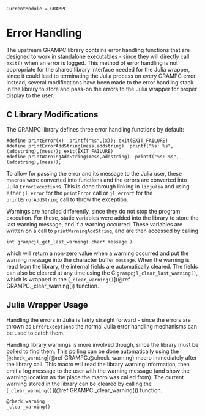```@meta
CurrentModule = GRAMPC
```

# Error Handling

The upstream GRAMPC library contains error handling functions that are designed to work in standalone executables - since they will directly call `exit()` when an error is logged.
This method of error handling is not appropriate for the shared library interface needed for the Julia wrapper, since it could lead to terminating the Julia process on every GRAMPC error.
Instead, several modifications have been made to the error handling stack in the library to store and pass-on the errors to the Julia wrapper for proper display to the user.


## C Library Modifications

The GRAMPC library defines three error handling functions by default:
```
#define printError(x)  printf("%s",(x)); exit(EXIT_FAILURE)
#define printErrorAddString(mess,addstring)  printf("%s: %s",(addstring),(mess)); exit(EXIT_FAILURE)
#define printWarningAddString(mess,addstring)  printf("%s: %s",(addstring),(mess));
```

To allow for passing the error and its message to the Julia user, these macros were converted into functions and the errors are converted into Julia `ErrorException`s.
This is done through linking in `libjulia` and using either `jl_error` for the `printError` call or `jl_errorf` for the `printErrorAddString` call to throw the exception.

Warnings are handled differently, since they do not stop the program execution.
For these, static variables were added into the library to store the last warning message, and if a warning occurred.
These variables are written on a call to `printWarningAddString`, and are then accessed by calling
```
int grampcjl_get_last_warning( char* message )
```
which will return a non-zero value when a warning occurred and put the warning message into the character buffer `message`.
When the warning is read from the library, the internal fields are automatically cleared.
The fields can also be cleared at any time using the C `grampcjl_clear_last_warning()`, which is wrapped in the [`_clear_warning()`](@ref GRAMPC._clear_warning()) function.


## Julia Wrapper Usage

Handling the errors in Julia is fairly straight forward - since the errors are thrown as `ErrorException`s the normal Julia error handling mechanisms can be used to catch them.


Handling library warnings is more involved though, since the library must be polled to find them.
This polling can be done automatically using the [`@check_warning`](@ref GRAMPC.@check_warning) macro immediately after the library call.
This macro will read the library warning information, then emit a log message to the user with the warning message (and show the warning location as the place the macro was called from).
The current warning stored in the library can be cleared by calling the [`_clear_warning()`](@ref GRAMPC._clear_warning()) function.


```@docs
@check_warning
_clear_warning()
```
